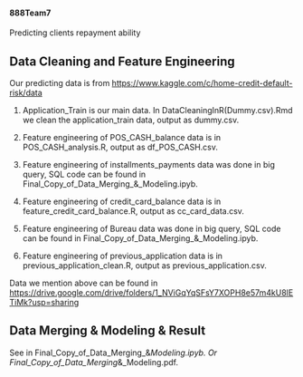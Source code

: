 #### 888Team7
Predicting clients repayment ability

## Data Cleaning and Feature Engineering  
Our predicting data is from https://www.kaggle.com/c/home-credit-default-risk/data

1. Application_Train is our main data.
In DataCleaningInR(Dummy.csv).Rmd we clean the application_train data, output as dummy.csv.

2. Feature engineering of POS_CASH_balance data is in POS_CASH_analysis.R, output as df_POS_CASH.csv.

3. Feature engineering of installments_payments data was done in big query, SQL code can be found in Final_Copy_of_Data_Merging_&_Modeling.ipyb. 

4. Feature engineering of credit_card_balance data is in feature_credit_card_balance.R, output as cc_card_data.csv.

5. Feature engineering of Bureau data was done in big query, SQL code can be found in Final_Copy_of_Data_Merging_&_Modeling.ipyb. 

6. Feature engineering of previous_application data is in previous_application_clean.R, output as previous_application.csv.

Data we mention above can be found in 
https://drive.google.com/drive/folders/1_NViGqYqSFsY7XOPH8e57m4kU8lETiMk?usp=sharing

## Data Merging & Modeling & Result

See in Final_Copy_of_Data_Merging_&_Modeling.ipyb. 
Or Final_Copy_of_Data_Merging_&_Modeling.pdf. 
